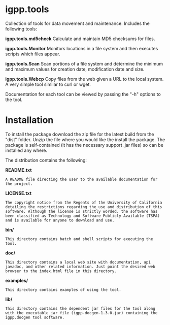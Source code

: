 igpp.tools
======

Collection of tools for data movement and maintenance. Includes the following tools:

**igpp.tools.md5check** Calculate and maintain MD5 checksums for files. 

**igpp.tools.Monitor** Monitors locations in a file system and then executes scripts which files appear.

**igpp.tools.Scan** Scan portions of a file system and determine the minimum and maximum values for creation date, modification date and size.

**igpp.tools.Webcp** Copy files from the web given a URL to the local system. A very simple tool similar to curl or wget.

Documentation for each tool can be viewed by passing the "-h" options to the tool. 

Installation
======
To install the package download the zip file for the latest build from the "dist" folder.
Unzip the file where you would like the install the package. The package is self-contained
(it has the necessary support .jar files) so can be installed any where.

The distribution contains the following:

**README.txt**

    A README file directing the user to the available documentation for the project.
	
**LICENSE.txt**

    The copyright notice from the Regents of the University of California detailing the restrictions regarding the use and distribution of this software. Although the license is strictly worded, the software has been classified as Technology and Software Publicly Available (TSPA) and is available for anyone to download and use.
    
**bin/**

    This directory contains batch and shell scripts for executing the tool.

**doc/**

    This directory contains a local web site with documentation, api javadoc, and other related information. Just point the desired web browser to the index.html file in this directory.
	
**examples/**

    This directory contains examples of using the tool.
	
**lib/**

    This directory contains the dependent jar files for the tool along with the executable jar file (igpp-docgen-1.3.0.jar) containing the igpp.docgen tool software.

